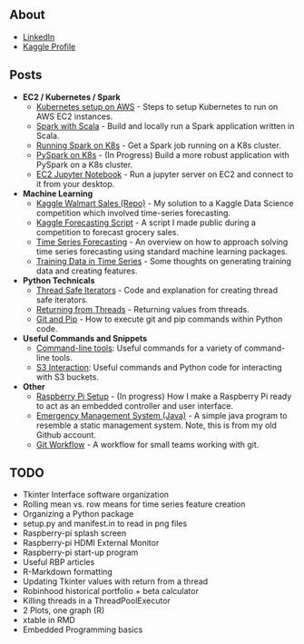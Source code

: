 ## About

* [LinkedIn](https://www.linkedin.com/in/nicolas-alvarez-9a2061112/)
* [Kaggle Profile](https://www.kaggle.com/npa02012)

## Posts

* **EC2 / Kubernetes / Spark**
	* [Kubernetes setup on AWS](https://github.com/npa02012/blog_posts/tree/master/k8s_aws_setup) - Steps to setup Kubernetes to run on AWS EC2 instances.
	* [Spark with Scala](https://github.com/npa02012/blog_posts/tree/master/spark_scala) - Build and locally run a Spark application written in Scala.
	* [Running Spark on K8s](https://github.com/npa02012/blog_posts/tree/master/spark_on_k8s) - Get a Spark job running on a K8s cluster.
	* [PySpark on K8s](https://github.com/npa02012/blog_posts/tree/master/pyspark_on_k8s) - (In Progress) Build a more robust application with PySpark on a K8s cluster.
	* [EC2 Jupyter Notebook](https://github.com/npa02012/blog_posts/tree/master/ec2_jupyter) - Run a jupyter server on EC2 and connect to it from your desktop.
* **Machine Learning**
	* [Kaggle Walmart Sales (Repo)](https://github.com/npa02012/kaggle_walmart_sales) - My solution to a Kaggle Data Science competition which involved time-series forecasting.
	* [Kaggle Forecasting Script](https://www.kaggle.com/npa02012/ceshine-s-lgbm-starter-in-r-lb-0-529) - A script I made public during a competition to forecast grocery sales.
	* [Time Series Forecasting](https://github.com/npa02012/blog_posts/tree/master/time_series) - An overview on how to approach solving time series forecasting using standard machine learning packages.
	* [Training Data in Time Series](https://github.com/npa02012/blog_posts/tree/master/ts_training_data) - Some thoughts on generating training data and creating features.
* **Python Technicals**
	* [Thread Safe Iterators](https://github.com/npa02012/blog_posts/tree/master/thread_safe_iterator) - Code and explanation for creating thread safe iterators.
	* [Returning from Threads](https://github.com/npa02012/blog_posts/tree/master/returning_from_threads) - Returning values from threads.
	* [Git and Pip](https://github.com/npa02012/blog_posts/tree/master/git_pip_in_python) - How to execute git and pip commands within Python code.
* **Useful Commands and Snippets**
	* [Command-line tools](https://github.com/npa02012/blog_posts/tree/master/useful_shell): Useful commands for a variety of command-line tools. 
	* [S3 Interaction](https://github.com/npa02012/blog_posts/tree/master/useful_s3): Useful commands and Python code for interacting with S3 buckets.
* **Other**
	* [Raspberry Pi Setup](https://github.com/npa02012/blog_posts/tree/master/rbp_setup) - (In progress) How I make a Raspberry Pi ready to act as an embedded controller and user interface.
	* [Emergency Management System (Java)](https://github.com/npa1994/351-EMS) - A simple java program to resemble a static management system. Note, this is from my old Github account.
	* [Git Workflow](https://github.com/npa02012/blog_posts/tree/master/git_workflow) - A workflow for small teams working with git.



## TODO

* Tkinter Interface software organization
* Rolling mean vs. row means for time series feature creation
* Organizing a Python package
* setup.py and manifest.in to read in png files
* Raspberry-pi splash screen
* Raspberry-pi HDMI External Monitor
* Raspberry-pi start-up program
* Useful RBP articles
* R-Markdown formatting
* Updating Tkinter values with return from a thread
* Robinhood historical portfolio + beta calculator
* Killing threads in a ThreadPoolExecutor
* 2 Plots, one graph (R)
* xtable in RMD
* Embedded Programming basics